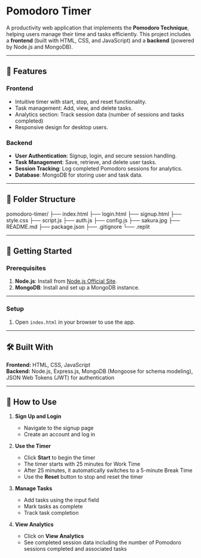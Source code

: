 # Pomodoro Timer

A productivity web application that implements the **Pomodoro Technique**, helping users manage their time and tasks efficiently. This project includes a **frontend** (built with HTML, CSS, and JavaScript) and a **backend** (powered by Node.js and MongoDB).

---

## 🌟 Features

### **Frontend**
- Intuitive timer with start, stop, and reset functionality.
- Task management: Add, view, and delete tasks.
- Analytics section: Track session data (number of sessions and tasks completed)
- Responsive design for desktop users.

### **Backend**
- **User Authentication**: Signup, login, and secure session handling.
- **Task Management**: Save, retrieve, and delete user tasks.
- **Session Tracking**: Log completed Pomodoro sessions for analytics.
- **Database**: MongoDB for storing user and task data.

---

## 📁 Folder Structure
pomodoro-timer/
├── index.html
├── login.html
├── signup.html
├── style.css
├── script.js
├── auth.js
├── config.js
├── sakura.jpg
├── README.md
├── package.json
├── .gitignore
└── .replit

---

## 🚀 Getting Started

### Prerequisites
1. **Node.js**: Install from [Node.js Official Site](https://nodejs.org/).
2. **MongoDB**: Install and set up a MongoDB instance.

---

### **Setup**
1. Open `index.html` in your browser to use the app.
---

## 🛠️ Built With

**Frontend:** HTML, CSS, JavaScript  
**Backend:** Node.js, Express.js, MongoDB (Mongoose for schema modeling), JSON Web Tokens (JWT) for authentication

---
    
## 📖 How to Use

1. **Sign Up and Login**  
   - Navigate to the signup page  
   - Create an account and log in

2. **Use the Timer**  
   - Click **Start** to begin the timer  
   - The timer starts with 25 minutes for Work Time  
   - After 25 minutes, it automatically switches to a 5-minute Break Time  
   - Use the **Reset** button to stop and reset the timer

3. **Manage Tasks**  
   - Add tasks using the input field  
   - Mark tasks as complete  
   - Track task completion

4. **View Analytics**  
   - Click on **View Analytics**  
   - See completed session data including the number of Pomodoro sessions completed and associated tasks
